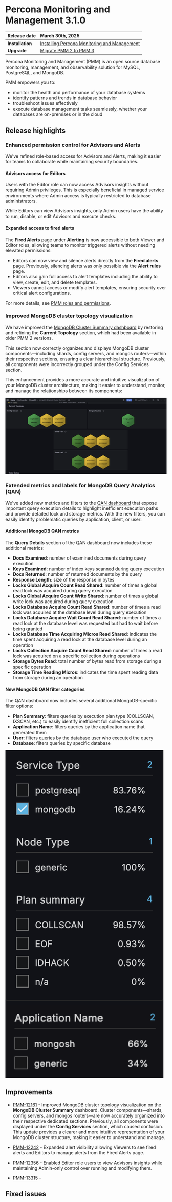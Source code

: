 # Percona Monitoring and Management 3.1.0 

| **Release date** | March 30th, 2025                                                                                  |
| ----------------- | :---------------------------------------------------------------------------------------------- |
| **Installation** | [Installing Percona Monitoring and Management](../quickstart/quickstart.md) |
| **Upgrade**| [Migrate PMM 2 to PMM 3](../pmm-upgrade/migrating_from_pmm_2.md)


Percona Monitoring and Management (PMM) is an open source database monitoring, management, and observability solution for MySQL, PostgreSQL, and MongoDB.

PMM empowers you to: 

- monitor the health and performance of your database systems
- identify patterns and trends in database behavior
- troubleshoot issues effectively
- execute database management tasks seamlessly, whether your databases are on-premises or in the cloud

## Release highlights


### Enhanced permission control for Advisors and Alerts

We've refined role-based access for Advisors and Alerts, making it easier for teams to collaborate while maintaining security boundaries.

#### Advisors access for Editors

Users with the Editor role can now access Advisors insights without requiring Admin privileges. This is especially beneficial in managed service environments where Admin access is typically restricted to database administrators.

While Editors can view Advisors insights, only Admin users have the ability to run, disable, or edit Advisors and execute checks.

#### Expanded access to fired alerts

The **Fired Alerts** page under **Alerting** is now accessible to both Viewer and Editor roles, allowing teams to monitor triggered alerts without needing elevated permissions:

- Editors can now view and silence alerts directly from the **Fired alerts** page. Previously, silencing alerts was only possible via the **Alert rules** page.
- Editors also gain full access to alert templates including the ability to view, create, edit, and delete templates.
- Viewers cannot access or modify alert templates, ensuring security over critical alert configurations.

For more details, see [PMM roles and permissions](../admin/roles/index.md).

### Improved MongoDB cluster topology visualization

We have improved the [MongoDB Cluster Summary dashboard](../reference/dashboards/dashboard-mongodb-cluster-summary.md) by restoring and refining the **Current Topology** section, which had been available in older PMM 2 versions.

This section now correctly organizes and displays MongoDB cluster components—including shards, config servers, and mongos routers—within their respective sections, ensuring a clear hierarchical structure. Previously, all components were incorrectly grouped under the Config Services section.

This enhancement provides a more accurate and intuitive visualization of your MongoDB cluster architecture, making it easier to understand, monitor, and manage the relationships between its components:

![Topology section](Topology.png)


### Extended metrics and labels for MongoDB Query Analytics (QAN)

We've added new metrics and filters to the [QAN dashboard](../use/qan/index.md) that expose important query execution details to highlight inefficient execution paths and provide detailed lock and storage metrics. With the new filters, you can easily identify problematic queries by application, client, or user:

#### Additional MongoDB QAN metrics
The **Query Details** section of the QAN dashboard now includes these additional metrics:

- **Docs Examined**: number of examined documents during query execution
- **Keys Examined**: number of index keys scanned during query execution
- **Docs Returned**: number of returned documents by the query
- **Response Length**: size of the response in bytes
- **Locks Global Acquire Count Read Shared**: number of times a global read lock was acquired during query execution
- **Locks Global Acquire Count Write Shared**: number of times a global write lock was acquired during query execution
- **Locks Database Acquire Count Read Shared**: number of times a read lock was acquired at the database level during query execution
- **Locks Database Acquire Wait Count Read Shared**: number of times a read lock at the database level was requested but had to wait before being granted
- **Locks Database Time Acquiring Micros Read Shared**: indicates the time spent acquiring a read lock at the database level during an operation
- **Locks Collection Acquire Count Read Shared**: number of times a read lock was acquired on a specific collection during operations
- **Storage Bytes Read**: total number of bytes read from storage during a specific operation
- **Storage Time Reading Micros**: indicates the time spent reading data from storage during an operation

#### New MongoDB QAN filter categories

The QAN dashboard now includes several additional MongoDB-specific filter options:

- **Plan Summary**: filters queries by execution plan type (COLLSCAN, IXSCAN, etc.) to easily identify inefficient full collection scans
- **Application Name**: filters queries by the application name that generated them
- **User**: filters queries by the database user who executed the query
- **Database**: filters queries by specific database

![New Mongo filters](../images/MongoFiltersQAN.png) 

## Improvements

- [PMM-12161](https://perconadev.atlassian.net/browse/PMM-12161) - Improved MongoDB cluster topology visualization on the **MongoDB Cluster Summary** dashboard. Cluster components—shards, config servers, and mongos routers—are now accurately organized into their respective dedicated sections. Previously, all components were displayed under the **Config Services** section, which caused confusion. This update provides a clearer and more intuitive representation of your MongoDB cluster structure, making it easier to understand and manage.

- [PMM-12242](https://perconadev.atlassian.net/browse/PMM-12242) - Expanded alert visibility allowing Viewers to see fired alerts and Editors to manage alerts from the Fired Alerts page.

- [PMM-12356](https://perconadev.atlassian.net/browse/PMM-12356) - Enabled Editor role users to view Advisors insights while maintaining Admin-only control over running and modifying them.

- [PMM-13315](https://perconadev.atlassian.net/browse/PMM-13315) - 


## Fixed issues
